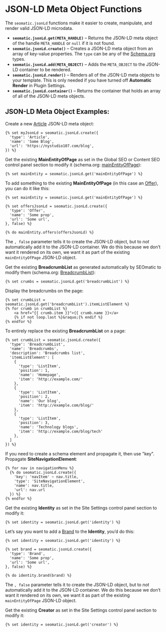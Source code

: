 # JSON-LD Meta Object Functions

The `seomatic.jsonLd` functions make it easier to create, manipulate, and render valid JSON-LD microdata.

* **`seomatic.jsonLd.get(META_HANDLE)`** – Returns the JSON-LD meta object of the handle `META_HANDLE` or `null` if it is not found.
* **`seomatic.jsonLd.create()`** – Creates a JSON-LD meta object from an array of key-value properties. The `type` can be any of the [Schema.org](http://schema.org/docs/full.html) types.
* **`seomatic.jsonLd.add(META_OBJECT)`** – Adds the `META_OBJECT` to the JSON-LD container to be rendered.
* **`seomatic.jsonLd.render()`** – Renders all of the JSON-LD meta objects to your template. This is only needed if you have turned off **Automatic Render** in Plugin Settings.
* **`seomatic.jsonLd.container()`** – Returns the container that holds an array of all of the JSON-LD meta objects.

## JSON-LD Meta Object Examples:

Create a new [Article](http://schema.org/Article) JSON-LD meta object:

```twig
{% set myJsonLd = seomatic.jsonLd.create({
  'type': 'Article',
  'name': 'Some Blog',
  'url': 'https://nystudio107.com/blog',
}) %}
```

Get the existing **MainEntityOfPage** as set in the Global SEO or Content SEO control panel section to modify it (schema.org: [mainEntityOfPage](http://schema.org/docs/datamodel.html#mainEntityBackground)):
```twig
{% set mainEntity = seomatic.jsonLd.get('mainEntityOfPage') %}
```

To add something to the existing **MainEntityOfPage** (in this case an [Offer](https://schema.org/Offer)), you can do it like this:
```twig
{% set mainEntity = seomatic.jsonLd.get('mainEntityOfPage') %}

{% set offersJsonLd = seomatic.jsonLd.create({
  'type': 'Offer',
  'name': 'Some prop',
  'url': 'Some url',
}, false) %}

{% do mainEntity.offers(offersJsonLd) %}
```

The `, false` parameter tells it to create the JSON-LD object, but to _not_ automatically add it to the JSON-LD container. We do this because we don’t want it rendered on its own, we want it as part of the existing `mainEntityOfPage` JSON-LD object.

Get the existing **BreadcrumbList** as generated automatically by SEOmatic to modify them (schema.org: [BreadcrumbList](http://schema.org/BreadcrumbList)):
```twig
{% set crumbs = seomatic.jsonLd.get('breadcrumbList') %}
```

Display the breadcrumbs on the page:

```twig
{% set crumbList = seomatic.jsonLd.get('breadcrumbList').itemListElement %}
{% for crumb in crumbList %}
    <a href="{{ crumb.item }}">{{ crumb.name }}</a>
    {% if not loop.last %}&raquo;{% endif %}
{% endfor %}
```

To entirely replace the existing **BreadcrumbList** on a page:
```twig
{% set crumbList = seomatic.jsonLd.create({
  'type': 'BreadcrumbList',
  'name': 'Breadcrumbs',
  'description': 'Breadcrumbs list',
  'itemListElement': [
    {
      'type': 'ListItem',
      'position': 1,
      'name': 'Homepage',
      'item': 'http://example.com/'
    },
    {
      'type': 'ListItem',
      'position': 2,
      'name': 'Our blog',
      'item': 'http://example.com/blog/'
    },
    {
      'type': 'ListItem',
      'position': 3,
      'name': 'Technology blogs',
      'item': 'http://example.com/blog/tech'
    },
  ]
}) %}
```

If you need to create a schema element and propagate it, then use "key".
Propagate **SiteNavigationElement**:

```twig
{% for nav in navigationMenu %}
  {% do seomatic.jsonLd.create({
    'key': 'navItem' ~ nav.title,
    'type': 'SiteNavigationElement',
    'name': nav.title,
    'url': nav.url
  }) %}
{% endfor %}
```

Get the existing **Identity** as set in the Site Settings control panel section to modify it:
```twig
{% set identity = seomatic.jsonLd.get('identity') %}
```

Let’s say you want to add a [Brand](https://schema.org/Brand) to the **Identity**, you’d do this:

```twig
{% set identity = seomatic.jsonLd.get('identity') %}

{% set brand = seomatic.jsonLd.create({
  'type': 'Brand',
  'name': 'Some prop',
  'url': 'Some url',
}, false) %}

{% do identity.brand(brand) %}
```

The `, false` parameter tells it to create the JSON-LD object, but to _not_ automatically add it to the JSON-LD container. We do this because we don’t want it rendered on its own, we want it as part of the existing `mainEntityOfPage` JSON-LD object.

Get the existing **Creator** as set in the Site Settings control panel section to modify it:
```twig
{% set identity = seomatic.jsonLd.get('creator') %}
```
